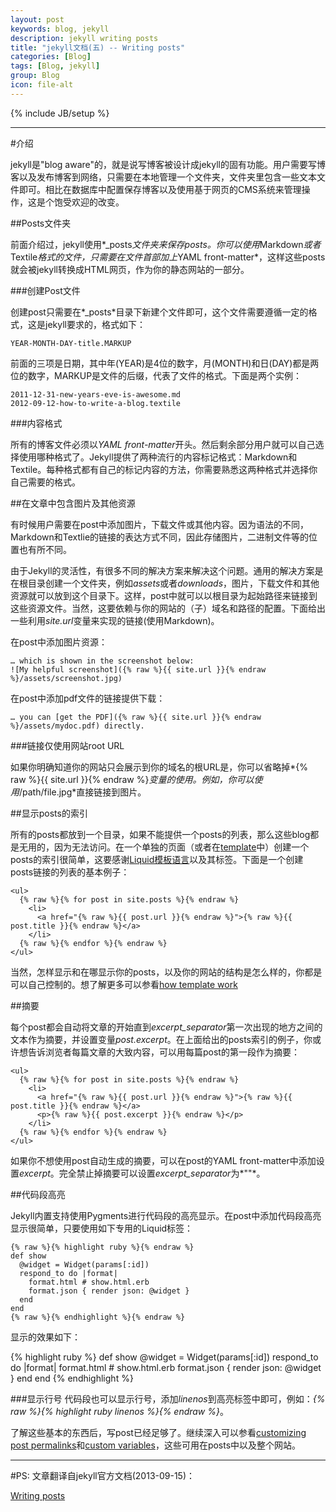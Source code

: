 ```yaml
---
layout: post
keywords: blog, jekyll
description: jekyll writing posts
title: "jekyll文档(五) -- Writing posts"
categories: [Blog]
tags: [Blog, jekyll]
group: Blog
icon: file-alt
---
```

{% include JB/setup %}

***
#介绍

jekyll是"blog aware"的，就是说写博客被设计成jekyll的固有功能。用户需要写博客以及发布博客到网络，只需要在本地管理一个文件夹，文件夹里包含一些文本文件即可。相比在数据库中配置保存博客以及使用基于网页的CMS系统来管理操作，这是个饱受欢迎的改变。

##Posts文件夹

前面介绍过，jekyll使用*\_posts*文件夹来保存posts。你可以使用*Markdown*或者*Textile*格式的文件，只需要在文件首部加上*YAML front-matter*，这样这些posts就会被jekyll转换成HTML网页，作为你的静态网站的一部分。

###创建Post文件

创建post只需要在*\_posts*目录下新建个文件即可，这个文件需要遵循一定的格式，这是jekyll要求的，格式如下：

    YEAR-MONTH-DAY-title.MARKUP

前面的三项是日期，其中年(YEAR)是4位的数字，月(MONTH)和日(DAY)都是两位的数字，MARKUP是文件的后缀，代表了文件的格式。下面是两个实例：

    2011-12-31-new-years-eve-is-awesome.md
    2012-09-12-how-to-write-a-blog.textile

###内容格式

所有的博客文件必须以*YAML front-matter*开头。然后剩余部分用户就可以自己选择使用哪种格式了。Jekyll提供了两种流行的内容标记格式：Markdown和Textile。每种格式都有自己的标记内容的方法，你需要熟悉这两种格式并选择你自己需要的格式。

##在文章中包含图片及其他资源

有时候用户需要在post中添加图片，下载文件或其他内容。因为语法的不同，Markdown和Textlie的链接的表达方式不同，因此存储图片，二进制文件等的位置也有所不同。

由于Jekyll的灵活性，有很多不同的解决方案来解决这个问题。通用的解决方案是在根目录创建一个文件夹，例如*assets*或者*downloads*，图片，下载文件和其他资源就可以放到这个目录下。这样，post中就可以以根目录为起始路径来链接到这些资源文件。当然，这要依赖与你的网站的（子）域名和路径的配置。下面给出一些利用*site.url*变量来实现的链接(使用Markdown)。

在post中添加图片资源：

    … which is shown in the screenshot below:
    ![My helpful screenshot]({% raw %}{{ site.url }}{% endraw %}/assets/screenshot.jpg)
    
在post中添加pdf文件的链接提供下载：

    … you can [get the PDF]({% raw %}{{ site.url }}{% endraw %}/assets/mydoc.pdf) directly.

###链接仅使用网站root URL

如果你明确知道你的网站只会展示到你的域名的根URL是，你可以省略掉*{% raw %}{{ site.url }}{% endraw %}*变量的使用。例如，你可以使用*/path/file.jpg*直接链接到图片。

##显示posts的索引

所有的posts都放到一个目录，如果不能提供一个posts的列表，那么这些blog都是无用的，因为无法访问。在一个单独的页面（或者在[template](http://jekyllrb.com/docs/templates/)中）创建一个posts的索引很简单，这要感谢[Liquid模板语言](http://wiki.shopify.com/Liquid)以及其标签。下面是一个创建posts链接的列表的基本例子：

    <ul>
      {% raw %}{% for post in site.posts %}{% endraw %}
        <li>
          <a href="{% raw %}{{ post.url }}{% endraw %}">{% raw %}{{ post.title }}{% endraw %}</a>
        </li>
      {% raw %}{% endfor %}{% endraw %}
    </ul>

当然，怎样显示和在哪显示你的posts，以及你的网站的结构是怎么样的，你都是可以自己控制的。想了解更多可以参看[how template work](http://jekyllrb.com/docs/templates/)

##摘要

每个post都会自动将文章的开始直到*excerpt_separator*第一次出现的地方之间的文本作为摘要，并设置变量*post.excerpt*。在上面给出的posts索引的例子，你或许想告诉浏览者每篇文章的大致内容，可以用每篇post的第一段作为摘要：

    <ul>
      {% raw %}{% for post in site.posts %}{% endraw %}
        <li>
          <a href="{% raw %}{{ post.url }}{% endraw %}">{% raw %}{{ post.title }}{% endraw %}</a>
          <p>{% raw %}{{ post.excerpt }}{% endraw %}</p>
        </li>
      {% raw %}{% endfor %}{% endraw %}
    </ul>

如果你不想使用post自动生成的摘要，可以在post的YAML front-matter中添加设置*excerpt*。完全禁止掉摘要可以设置*excerpt_separator*为*""*。

##代码段高亮

Jekyll内置支持使用Pygments进行代码段的高亮显示。在post中添加代码段高亮显示很简单，只要使用如下专用的Liquid标签：

    {% raw %}{% highlight ruby %}{% endraw %}
    def show
      @widget = Widget(params[:id])
      respond_to do |format|
        format.html # show.html.erb
        format.json { render json: @widget }
      end
    end
    {% raw %}{% endhighlight %}{% endraw %}

显示的效果如下：

{% highlight ruby %}
def show
  @widget = Widget(params[:id])
  respond_to do |format|
    format.html # show.html.erb
    format.json { render json: @widget }
  end
end
{% endhighlight %}

###显示行号
代码段也可以显示行号，添加*linenos*到高亮标签中即可，例如：*{% raw %}{% highlight ruby linenos %}{% endraw %}*。

了解这些基本的东西后，写post已经足够了。继续深入可以参看[customizing post permalinks](http://jekyllrb.com/docs/permalinks/)和[custom variables](http://jekyllrb.com/docs/variables/)，这些可用在posts中以及整个网站。

***
#PS:
文章翻译自jekyll官方文档(2013-09-15)：

[Writing posts](http://jekyllrb.com/docs/posts/)
